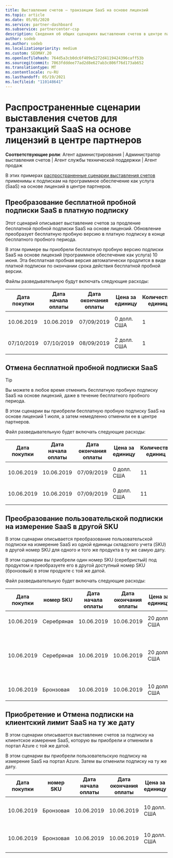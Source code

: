 ```yaml
---
title: Выставление счетов — транзакции SaaS на основе лицензий
ms.topic: article
ms.date: 05/05/2020
ms.service: partner-dashboard
ms.subservice: partnercenter-csp
description: Сведения об общих сценариях выставления счетов в центре партнеров для транзакций на основе лицензий, программного обеспечения как услуги (SaaS).
author: sodeb
ms.author: sodeb
ms.localizationpriority: medium
ms.custom: SEOMAY.20
ms.openlocfilehash: 764d5a3cb0dc6f409e5272d4119424396caff53b
ms.sourcegitcommit: 7063fdddee77ad2d8e627ab3c806f76d173ab652
ms.translationtype: MT
ms.contentlocale: ru-RU
ms.lasthandoff: 05/19/2021
ms.locfileid: "110148641"
---
```

# <a name="common-billing-scenarios-for-license-based-saas-transactions-in-partner-center"></a>Распространенные сценарии выставления счетов для транзакций SaaS на основе лицензий в центре партнеров

**Соответствующие роли**: Агент администрирования | Администратор выставления счетов | Агент службы технической поддержки | Агент продаж


В этих примерах [распространенные сценарии выставления счетов](common-billing-scenarios.md) применимы к подпискам на программное обеспечение как услуга (SaaS) на основе лицензий в центре партнеров.

## <a name="convert-a-free-trial-saas-subscription-to-a-paid-subscription"></a>Преобразование бесплатной пробной подписки SaaS в платную подписку

Этот сценарий описывает выставление счетов за продление бесплатной пробной подписки SaaS на основе лицензий. Обновление преобразует бесплатную пробную версию в платную подписку в конце бесплатного пробного периода.

В этом примере вы приобрели бесплатную пробную версию подписки SaaS на основе лицензий (программное обеспечение как услуга) 10 июня. Эта бесплатная пробная версия автоматически продлится в виде платной подписки по окончании срока действия бесплатной пробной версии.

Файлы разведывательную будут включать следующие расходы:

| Дата покупки | Дата начала оплаты | Дата окончания оплаты | Цена за единицу | Количество единиц | Общая сумма | Тип оплаты | Описание подписки |
| ------------- | ----------------- | --------------- | ---------- | ------------- | ------------ | ----------- | ----------------- |
| 10.06.2019 | 10.06.2019 | 07/09/2019 | 0 долл. США | 1 | 0 долл. США | Создать | Бесплатная пробная версия |
| 07/10/2019 | 07/10/2019 | 08/09/2019 | 2 долл. США | 1 | 2 долл. США | Возобновление | Платная подписка |

## <a name="cancel-a-free-trial-saas-subscription"></a>Отмена бесплатной пробной подписки SaaS

> [!TIP]
> Вы можете в любое время отменить бесплатную пробную подписку SaaS на основе лицензий, даже в течение бесплатного пробного периода.

В этом сценарии вы приобрели бесплатную пробную подписку SaaS на основе лицензий 1 июля, а затем немедленно отменили ее в центре партнеров.

Файл разведывательную будет включать следующие расходы:

| Дата покупки | Дата начала оплаты | Дата окончания оплаты | Цена за единицу | Количество единиц | Общая сумма | Тип оплаты | Описание подписки |
| ------------- | ----------------- | --------------- | ---------- | ------------- | ------------ | ----------- | ----------------- |
| 10.06.2019 | 10.06.2019 | 07/09/2019 | 0 долл. США | 11 | 0 долл. США | Создать | Бесплатная пробная версия |
| 10.06.2019 | 10.06.2019 | 07/09/2019 | 0 долл. США | 11 | 0 долл. США | Отменить | Бесплатная пробная версия |

## <a name="convert-custom-meter-saas-subscription-to-another-sku"></a>Преобразование пользовательской подписки на измерение SaaS в другой SKU

В этом сценарии описывается преобразование пользовательской подписки на измерение SaaS из одной единицы складского учета (SKU) в другой номер SKU для одного и того же продукта в ту же самую дату.

В этом сценарии вы приобрели один номер SKU (серебристый) под продуктом и преобразуете его в другой доступный номер SKU (бронзовый) в этом продукте с той же датой.

Файл разведывательную будет включать следующие расходы:

| Дата покупки | номер SKU | Дата начала оплаты | Дата окончания оплаты | Цена за единицу | Количество единиц | Общая сумма | Тип оплаты | Описание подписки |
| ------------- | ----------------- | ----------------- | --------------- | ---------- | ------------- | ------------ | ----------- | ----------------- |
| 10.06.2019 | Серебряная | 10.06.2019 | 10.06.2019 | 20 долл. США | 1 | 20 долл. США | Создать | Подписка на SaaS с настраиваемым измерением |
| 10.06.2019 | Серебряная | 10.06.2019 | 10.06.2019 | 20 долл. США | 1 | — $20 | Convert | Пропорциональное использование подписки на SaaS для настраиваемого измерительного датчика |
| 10.06.2019 | Бронзовая | 10.06.2019 | 10.06.2019 | 10 долл. США | 1 | 10 долл. США | Convert | Подписка на SaaS с настраиваемым измерением |

## <a name="purchase-and-cancel-a-customer-meter-saas-subscription-on-same-date"></a>Приобретение и Отмена подписки на клиентский лимит SaaS на ту же дату

В этом сценарии описывается выставление счетов за подписку на клиентское измерение SaaS, которую вы приобрели и отменили в портал Azure с той же датой.

В этом сценарии вы приобрели пользовательскую подписку на измерение SaaS на портал Azure. Затем вы отменили подписку на ту же дату.

| Дата покупки | номер SKU | Дата начала оплаты | Дата окончания оплаты | Цена за единицу | Количество единиц | Общая сумма | Тип оплаты | Описание подписки |
| ------------- | ------------- |----------------- | --------------- | ---------- | ------------- | ------------ | ----------- | ----------------- |
| 10.06.2019 | Бронзовая | 10.06.2019 | 10.06.2019 | 10 долл. США | 1 | 10 долл. США | Создать | Подписка на SaaS с настраиваемым измерением |
| 10.06.2019 | Бронзовая | 10.06.2019 | 10.06.2019 | 10 долл. США | 1 | — $10 | CancelImmediate | Подписка на SaaS с настраиваемым измерением |

